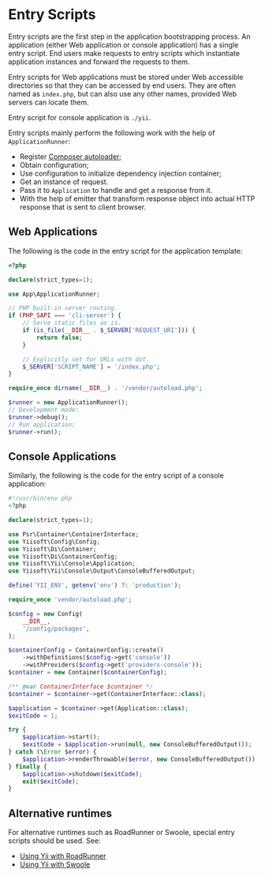 # Entry Scripts

Entry scripts are the first step in the application bootstrapping process. An application (either
Web application or console application) has a single entry script. End users make requests to
entry scripts which instantiate application instances and forward the requests to them.

Entry scripts for Web applications must be stored under Web accessible directories so that they
can be accessed by end users. They are often named as `index.php`, but can also use any other names,
provided Web servers can locate them.

Entry script for console application is `./yii`.

Entry scripts mainly perform the following work with the help of `ApplicationRunner`:

* Register [Composer autoloader](https://getcomposer.org/doc/01-basic-usage.md#autoloading);
* Obtain configuration;
* Use configuration to initialize dependency injection container;
* Get an instance of request.
* Pass it to `Application` to handle and get a response from it.
* With the help of emitter that transform response object into actual HTTP response that is sent to client browser.

## Web Applications <span id="web-applications"></span>

The following is the code in the entry script for the application template:

```php
<?php

declare(strict_types=1);

use App\ApplicationRunner;

// PHP built-in server routing.
if (PHP_SAPI === 'cli-server') {
    // Serve static files as is.
    if (is_file(__DIR__ . $_SERVER['REQUEST_URI'])) {
        return false;
    }

    // Explicitly set for URLs with dot.
    $_SERVER['SCRIPT_NAME'] = '/index.php';
}

require_once dirname(__DIR__) . '/vendor/autoload.php';

$runner = new ApplicationRunner();
// Development mode:
$runner->debug();
// Run application:
$runner->run();
```


## Console Applications <span id="console-applications"></span>

Similarly, the following is the code for the entry script of a console application:

```php
#!/usr/bin/env php
<?php

declare(strict_types=1);

use Psr\Container\ContainerInterface;
use Yiisoft\Config\Config;
use Yiisoft\Di\Container;
use Yiisoft\Di\ContainerConfig;
use Yiisoft\Yii\Console\Application;
use Yiisoft\Yii\Console\Output\ConsoleBufferedOutput;

define('YII_ENV', getenv('env') ?: 'production');

require_once 'vendor/autoload.php';

$config = new Config(
    __DIR__,
    '/config/packages',
);

$containerConfig = ContainerConfig::create()
    ->withDefinitions($config->get('console'))
    ->withProviders($config->get('providers-console'));
$container = new Container($containerConfig);

/** @var ContainerInterface $container */
$container = $container->get(ContainerInterface::class);

$application = $container->get(Application::class);
$exitCode = 1;

try {
    $application->start();
    $exitCode = $application->run(null, new ConsoleBufferedOutput());
} catch (\Error $error) {
    $application->renderThrowable($error, new ConsoleBufferedOutput());
} finally {
    $application->shutdown($exitCode);
    exit($exitCode);
}
```

## Alternative runtimes

For alternative runtimes such as RoadRunner or Swoole, special entry scripts should be used. See:

- [Using Yii with RoadRunner](../tutorial/using-yii-with-roadrunner.md)
- [Using Yii with Swoole](../tutorial/using-yii-with-swoole.md)
